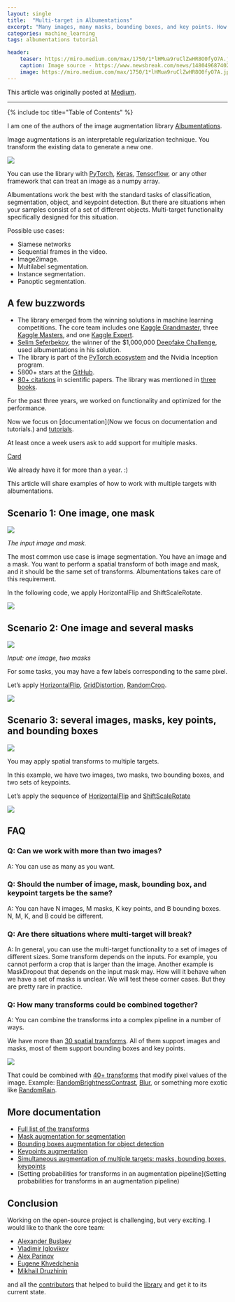 ```yaml
---
layout: single
title:  "Multi-target in Albumentations"
excerpt: "Many images, many masks, bounding boxes, and key points. How to transform them in sync?"
categories: machine_learning
tags: albumentations tutorial

header:
    teaser: https://miro.medium.com/max/1750/1*lHMua9ruClZwHR8O0fyO7A.jpeg
    caption: Image source - https://www.newsbreak.com/news/1480496874024/elon-musk-revealed-his-favorite-film-of-2019-was-parasite
    image: https://miro.medium.com/max/1750/1*lHMua9ruClZwHR8O0fyO7A.jpeg
---
```


This article was originally posted at [Medium](https://towardsdatascience.com/multi-target-in-albumentations-16a777e9006e).

---
{% include toc title="Table of Contents" %}

I am one of the authors of the image augmentation library [Albumentations](https://albumentations.ai/).

Image augmentations is an interpretable regularization technique. You transform the existing data to generate a new one.

![](https://miro.medium.com/max/1750/1*Za3VLUEHu7JhiLRWO3Lv_A.jpeg)

*[](https://albumentations.ai/docs/introduction/image_augmentation)*

You can use the library with [PyTorch](https://www.kaggle.com/tarunpaparaju/alaska2-steganalysis-efficientnet-b3-pytorch), [Keras](https://github.com/qubvel/segmentation_models/blob/master/examples/multiclass%20segmentation%20(camvid).ipynb), [Tensorflow](https://colab.research.google.com/github/albumentations-team/albumentations_examples/blob/colab/tensorflow-example.ipynb), or any other framework that can treat an image as a numpy array.

Albumentations work the best with the standard tasks of classification, segmentation, object, and keypoint detection. But there are situations when your samples consist of a set of different objects.
Multi-target functionality specifically designed for this situation.

Possible use cases:
* Siamese networks
* Sequential frames in the video.
* Image2image.
* Multilabel segmentation.
* Instance segmentation.
* Panoptic segmentation.

## A few buzzwords
* The library emerged from the winning solutions in machine learning competitions. The core team includes one [Kaggle Grandmaster](https://www.kaggle.com/progression#grandmaster), three [Kaggle Masters](https://www.kaggle.com/progression#master), and one [Kaggle Expert](https://www.kaggle.com/progression#expert).
* [Selim Seferbekov](https://www.kaggle.com/selimsef), the winner of the $1,000,000 [Deepfake Challenge](https://www.kaggle.com/c/deepfake-detection-challenge), used albumentations in his solution.
* The library is part of the [PyTorch ecosystem](https://pytorch.org/ecosystem/) and the Nvidia Inception program.
* 5800+ stars at the [GitHub](https://github.com/albumentations-team/albumentations).
* [80+ citations](https://scholar.google.com/scholar?oi=bibs&hl=en&cites=13927538846757401282) in scientific papers. The library was mentioned in [three books](https://albumentations.ai/docs/external_resources/books/).

For the past three years, we worked on functionality and optimized for the performance.

Now we focus on [documentation](Now we focus on documentation and tutorials.) and [tutorials](https://albumentations.ai/docs/examples/).

At least once a week users ask to add support for multiple masks.

<a class="embedly-card" href="https://www.reddit.com/r/MachineLearning/comments/hu3i0z/d_we_need_your_questions_about_albumentations_the/fynf8ko">Card</a>
<script async src="//embed.redditmedia.com/widgets/platform.js" charset="UTF-8"></script>

We already have it for more than a year. :)

This article will share examples of how to work with multiple targets with albumentations.

## Scenario 1: One image, one mask

![](https://miro.medium.com/max/1750/1*lHMua9ruClZwHR8O0fyO7A.jpeg)

*The input image and mask.*

The most common use case is image segmentation. You have an image and a mask. You want to perform a spatial transform of both image and mask, and it should be the same set of transforms. Albumentations takes care of this requirement.

In the following code, we apply HorizontalFlip and ShiftScaleRotate.

<script src="https://gist.github.com/ternaus/a6a11847e3a1b0da41fc84de85476ef5.js"></script>

![](https://miro.medium.com/max/1750/1*5uLc6odMwOVO4OVyLUjigA.jpeg)

## Scenario 2: One image and several masks

![](https://miro.medium.com/max/1750/1*Yu7WQRLX_WAdNt2eYtOAig.jpeg)

*Input: one image, two masks*

For some tasks, you may have a few labels corresponding to the same pixel.

Let’s apply [HorizontalFlip](https://albumentations.ai/docs/api_reference/augmentations/transforms/#albumentations.augmentations.transforms.HorizontalFlip), [GridDistortion](https://albumentations.ai/docs/api_reference/augmentations/transforms/#albumentations.augmentations.transforms.GridDistortion), [RandomCrop](https://albumentations.ai/docs/api_reference/augmentations/transforms/#albumentations.augmentations.transforms.RandomCrop).

<script src="https://gist.github.com/ternaus/02f581143a9ebe4a89c1c690ab6736f9.js"></script>

![](https://miro.medium.com/max/1750/1*BRSE1p1DPJWpk4k5cJpXNA.jpeg)

## Scenario 3: several images, masks, key points, and bounding boxes

![](https://miro.medium.com/max/1750/1*bGTq__qLurb4schKMUzR9g.jpeg)

You may apply spatial transforms to multiple targets.

In this example, we have two images, two masks, two bounding boxes, and two sets of keypoints.

Let’s apply the sequence of [HorizontalFlip](https://albumentations.ai/docs/api_reference/augmentations/transforms/#albumentations.augmentations.transforms.HorizontalFlip) and [ShiftScaleRotate](https://albumentations.ai/docs/api_reference/augmentations/transforms/#albumentations.augmentations.transforms.HorizontalFlip)

<script src="https://gist.github.com/ternaus/5a4e47d640f0731850297ba84e4e351e.js"></script>

![](https://miro.medium.com/max/1750/1*-TeOkE5Lq0rHcq3dq3YgBQ.jpeg)

## FAQ

### Q: Can we work with more than two images?
A: You can use as many as you want.

### Q: Should the number of image, mask, bounding box, and keypoint targets be the same?

A: You can have N images, M masks, K key points, and B bounding boxes. N, M, K, and B could be different.

### Q: Are there situations where multi-target will break?

A: In general, you can use the multi-target functionality to a set of images of different sizes. Some transform depends on the inputs. For example, you cannot perform a crop that is larger than the image. Another example is MaskDropout that depends on the input mask may. How will it behave when we have a set of masks is unclear. We will test these corner cases. But they are pretty rare in practice.

### Q: How many transforms could be combined together?

A: You can combine the transforms into a complex pipeline in a number of ways.

We have more than [30 spatial transforms](https://albumentations.ai/docs/getting_started/transforms_and_targets/#spatial-level-transforms). All of them support images and masks, most of them support bounding boxes and key points.

![](https://miro.medium.com/max/1750/1*pvJuOaQDBUJeHBu3AIIyyA.png)

*[](https://albumentations.ai/docs/getting_started/transforms_and_targets/#spatial-level-transforms)*

That could be combined with [40+ transforms](https://albumentations.ai/docs/getting_started/transforms_and_targets/#pixel-level-transforms) that modify pixel values of the image. Example: [RandomBrightnessContrast](https://albumentations.ai/docs/api_reference/augmentations/transforms/#albumentations.augmentations.transforms.RandomBrightnessContrast), [Blur](https://albumentations.ai/docs/api_reference/augmentations/transforms/#albumentations.augmentations.transforms.Blur), or something more exotic like [RandomRain](https://albumentations.ai/docs/api_reference/augmentations/transforms/#albumentations.augmentations.transforms.RandomRain).

## More documentation

* [Full list of the transforms](https://albumentations.ai/docs/api_reference/augmentations/transforms/)
* [Mask augmentation for segmentation](https://albumentations.ai/docs/getting_started/mask_augmentation/)
* [Bounding boxes augmentation for object detection](https://albumentations.ai/docs/getting_started/bounding_boxes_augmentation/#bounding-boxes-augmentation-for-object-detection)
* [Keypoints augmentation](https://albumentations.ai/docs/examples/example_keypoints/)
* [Simultaneous augmentation of multiple targets: masks, bounding boxes, keypoints](https://albumentations.ai/docs/getting_started/simultaneous_augmentation/#simultaneous-augmentation-of-multiple-targets-masks-bounding-boxes-keypoints)
* [Setting probabilities for transforms in an augmentation pipeline](Setting probabilities for transforms in an augmentation pipeline)

## Conclusion

Working on the open-source project is challenging, but very exciting. I would like to thank the core team:
* [Alexander Buslaev](https://www.linkedin.com/in/al-buslaev/)
* [Vladimir Iglovikov](https://www.linkedin.com/in/iglovikov/)
* [Alex Parinov](https://www.linkedin.com/in/alex-parinov/)
* [Eugene Khvedchenia](https://www.linkedin.com/in/cvtalks/)
* [Mikhail Druzhinin](https://www.linkedin.com/in/mikhail-druzhinin-548229100/)

and all the [contributors](https://www.linkedin.com/in/mikhail-druzhinin-548229100/) that helped to build the [library](https://albumentations.ai/) and get it to its current state.
